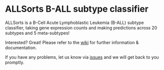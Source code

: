 # ALLSorts B-ALL subtype classifier

ALLSorts is a B-Cell Acute Lymphoblastic Leukemia (B-ALL) subtype classifier, taking gene expression counts and making predictions across 20 subtypes and 5 meta-subtypes!

Interested? Great! Please refer to the <a href="https://github.com/Oshlack/ALLSorts/wiki" target="_blank">wiki</a> for further information & documentation.

If you have any problems, let us know via <a href="https://github.com/Oshlack/ALLSorts/issues">issues</a> and we will get back to you promptly.
